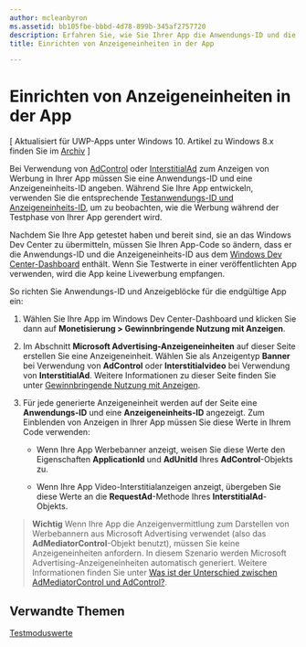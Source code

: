 ```yaml
---
author: mcleanbyron
ms.assetid: bb105fbe-bbbd-4d78-899b-345af2757720
description: Erfahren Sie, wie Sie Ihrer App die Anwendungs-ID und die Anzeigeneinheits-ID aus dem Windows Dev Center-Dashboard hinzufügen, bevor Sie die App an den Store übermitteln.
title: Einrichten von Anzeigeneinheiten in der App

---
```


# Einrichten von Anzeigeneinheiten in der App


\[ Aktualisiert für UWP-Apps unter Windows 10. Artikel zu Windows 8.x finden Sie im [Archiv](http://go.microsoft.com/fwlink/p/?linkid=619132) \]

Bei Verwendung von [AdControl](https://msdn.microsoft.com/library/windows/apps/microsoft.advertising.winrt.ui.adcontrol.aspx) oder [InterstitialAd](https://msdn.microsoft.com/library/windows/apps/microsoft.advertising.winrt.ui.interstitialad.aspx) zum Anzeigen von Werbung in Ihrer App müssen Sie eine Anwendungs-ID und eine Anzeigeneinheits-ID angeben. Während Sie Ihre App entwickeln, verwenden Sie die entsprechende [Testanwendungs-ID und Anzeigeneinheits-ID](test-mode-values.md), um zu beobachten, wie die Werbung während der Testphase von Ihrer App gerendert wird.

Nachdem Sie Ihre App getestet haben und bereit sind, sie an das Windows Dev Center zu übermitteln, müssen Sie Ihren App-Code so ändern, dass er die Anwendungs-ID und die Anzeigeneinheits-ID aus dem [Windows Dev Center-Dashboard](https://msdn.microsoft.com/library/windows/apps/mt170658.aspx) enthält. Wenn Sie Testwerte in einer veröffentlichten App verwenden, wird die App keine Livewerbung empfangen.

So richten Sie Anwendungs-ID und Anzeigeblöcke für die endgültige App ein:

1.  Wählen Sie Ihre App im Windows Dev Center-Dashboard und klicken Sie dann auf **Monetisierung > Gewinnbringende Nutzung mit Anzeigen**.
2.  Im Abschnitt **Microsoft Advertising-Anzeigeneinheiten** auf dieser Seite erstellen Sie eine Anzeigeneinheit. Wählen Sie als Anzeigentyp **Banner** bei Verwendung von **AdControl** oder **Interstitialvideo** bei Verwendung von **InterstitialAd**. Weitere Informationen zu dieser Seite finden Sie unter [Gewinnbringende Nutzung mit Anzeigen](../publish/monetize-with-ads.md).

3.  Für jede generierte Anzeigeneinheit werden auf der Seite eine **Anwendungs-ID** und eine **Anzeigeneinheits-ID** angezeigt. Zum Einblenden von Anzeigen in Ihrer App müssen Sie diese Werte in Ihrem Code verwenden:

    * Wenn Ihre App Werbebanner anzeigt, weisen Sie diese Werte den Eigenschaften **ApplicationId** und **AdUnitId** Ihres **AdControl**-Objekts zu.

    * Wenn Ihre App Video-Interstitialanzeigen anzeigt, übergeben Sie diese Werte an die **RequestAd**-Methode Ihres **InterstitialAd**-Objekts.

> **Wichtig**   Wenn Ihre App die Anzeigenvermittlung zum Darstellen von Werbebannern aus Microsoft Advertising verwendet (also das **AdMediatorControl**-Objekt benutzt), müssen Sie keine Anzeigeneinheiten anfordern. In diesem Szenario werden Microsoft Advertising-Anzeigeneinheiten automatisch generiert. Weitere Informationen finden Sie unter [Was ist der Unterschied zwischen AdMediatorControl und AdControl?](what-is-the-difference-admediatorcontrol-or-adcontrol.md).

 

## Verwandte Themen

[Testmoduswerte](test-mode-values.md)


 

 


<!--HONumber=May16_HO2-->


